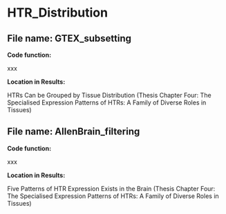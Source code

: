 # HTR_Distribution

## File name: GTEX_subsetting

**Code function:**

xxx

**Location in Results:**

HTRs Can be Grouped by Tissue Distribution (Thesis Chapter Four: The Specialised Expression Patterns of HTRs: A Family of Diverse Roles in Tissues)

## File name: AllenBrain_filtering

**Code function:**

xxx

**Location in Results:**

Five Patterns of HTR Expression Exists in the Brain (Thesis Chapter Four: The Specialised Expression Patterns of HTRs: A Family of Diverse Roles in Tissues)

